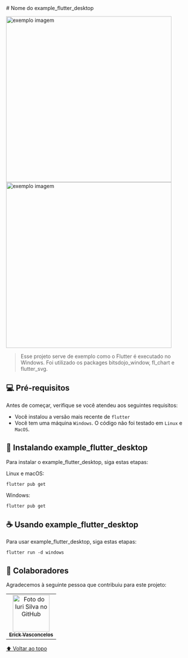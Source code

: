 <div id="inicio"></div>
# Nome do example_flutter_desktop

<img src="https://i.imgur.com/8Frqef7.png" alt="exemplo imagem" width="450"> <img src="https://i.imgur.com/GJfEYx6.gif" alt="exemplo imagem" width="450">

> Esse projeto serve de exemplo como o Flutter é executado no Windows. Foi utilizado os packages bitsdojo_window, fl_chart e flutter_svg.

## 💻 Pré-requisitos

Antes de começar, verifique se você atendeu aos seguintes requisitos:
* Você instalou a versão mais recente de `flutter`
* Você tem uma máquina `Windows`. O código não foi testado em `Linux` e `MacOS`.

## 🚀 Instalando example_flutter_desktop

Para instalar o example_flutter_desktop, siga estas etapas:

Linux e macOS:
```
flutter pub get
```

Windows:
```
flutter pub get
```

## ☕ Usando example_flutter_desktop

Para usar example_flutter_desktop, siga estas etapas:

```
flutter run -d windows
```


## 🤝 Colaboradores

Agradecemos à seguinte pessoa que contribuiu para este projeto:

<table>
  <tr>
    <td align="center">
      <a href="#">
        <img src="https://avatars3.githubusercontent.com/u/31936044" width="100px;" alt="Foto do Iuri Silva no GitHub"/><br>
        <sub>
          <b>Erick Vasconcelos</b>
        </sub>
      </a>
    </td>
  </tr>
</table>


[⬆ Voltar ao topo](#inicio)<br>
